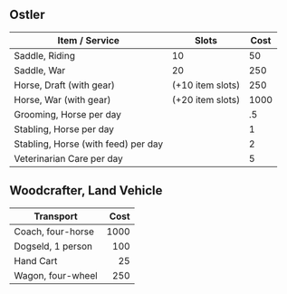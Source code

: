 ## Ostler

| Item / Service                      | Slots            | Cost |
| ----------------------------------- | ---------------- | ---- |
| Saddle, Riding                      | 10               | 50   |
| Saddle, War                         | 20               | 250  |
| Horse, Draft (with gear)            | (+10 item slots) | 250  |
| Horse, War (with gear)              | (+20 item slots) | 1000 |
| Grooming, Horse per day             |                  | .5   |
| Stabling, Horse per day             |                  | 1    |
| Stabling, Horse (with feed) per day |                  | 2    |
| Veterinarian Care per day           |                  | 5    |
## Woodcrafter, Land Vehicle

| Transport         | Cost |
| ----------------- | ---: |
| Coach, four-horse | 1000 |
| Dogseld, 1 person |  100 |
| Hand Cart         |   25 |
| Wagon, four-wheel |  250 |